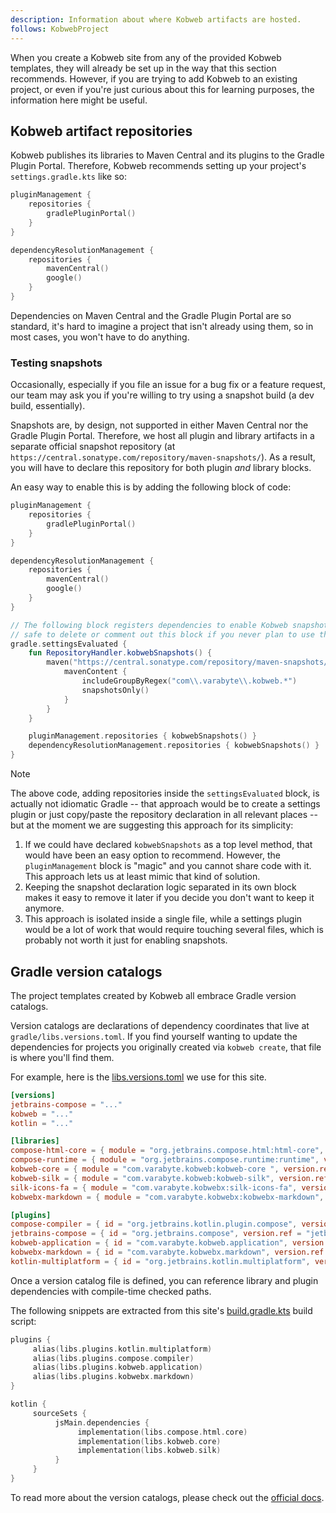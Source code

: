 ```yaml
---
description: Information about where Kobweb artifacts are hosted.
follows: KobwebProject
---
```


When you create a Kobweb site from any of the provided Kobweb templates, they will already be set up in the way that
this section recommends. However, if you are trying to add Kobweb to an existing project, or even if you're just curious
about this for learning purposes, the information here might be useful.

## Kobweb artifact repositories

Kobweb publishes its libraries to Maven Central and its plugins to the Gradle Plugin Portal. Therefore, Kobweb
recommends setting up your project's `settings.gradle.kts` like so:

```kotlin "settings.gradle.kts"
pluginManagement {
    repositories {
        gradlePluginPortal()
    }
}

dependencyResolutionManagement {
    repositories {
        mavenCentral()
        google()
    }
}
```

Dependencies on Maven Central and the Gradle Plugin Portal are so standard, it's hard to imagine a project that isn't
already using them, so in most cases, you won't have to do anything.

### Testing snapshots

Occasionally, especially if you file an issue for a bug fix or a feature request, our team may ask you if you're willing
to try using a snapshot build (a dev build, essentially).

Snapshots are, by design, not supported in either Maven Central nor the Gradle Plugin Portal. Therefore, we host all
plugin and library artifacts in a separate official snapshot repository (at
`https://central.sonatype.com/repository/maven-snapshots/`). As a result, you will have to declare this repository
for both plugin *and* library blocks.

An easy way to enable this is by adding the following block of code:

```kotlin 14-26 "settings.gradle.kts"
pluginManagement {
    repositories {
        gradlePluginPortal()
    }
}

dependencyResolutionManagement {
    repositories {
        mavenCentral()
        google()
    }
}

// The following block registers dependencies to enable Kobweb snapshot support. It is
// safe to delete or comment out this block if you never plan to use them.
gradle.settingsEvaluated {
    fun RepositoryHandler.kobwebSnapshots() {
        maven("https://central.sonatype.com/repository/maven-snapshots/") {
            mavenContent {
                includeGroupByRegex("com\\.varabyte\\.kobweb.*")
                snapshotsOnly()
            }
        }
    }

    pluginManagement.repositories { kobwebSnapshots() }
    dependencyResolutionManagement.repositories { kobwebSnapshots() }
}
```

> [!NOTE]
> The above code, adding repositories inside the `settingsEvaluated` block, is actually not idiomatic Gradle -- that
> approach would be to create a settings plugin or just copy/paste the repository declaration in all relevant places --
> but at the moment we are suggesting this approach for its simplicity:
>
> 1. If we could have declared `kobwebSnapshots` as a top level method, that would have been an easy option to
>    recommend. However, the `pluginManagement` block is "magic" and you cannot share code with it. This approach lets
>    us at least mimic that kind of solution.
> 2. Keeping the snapshot declaration logic separated in its own block makes it easy to remove it later if you decide
     you don't want to keep it anymore.
> 3. This approach is isolated inside a single file, while a settings plugin would be a lot of work that would require
     touching several files, which is probably not worth it just for enabling snapshots.

## Gradle version catalogs

The project templates created by Kobweb all embrace Gradle version catalogs.

Version catalogs are declarations of dependency coordinates that live at `gradle/libs.versions.toml`. If you find
yourself wanting to update the dependencies for projects you originally created via `kobweb create`, that file is where
you'll find them.

For example, here is the
[libs.versions.toml](https://github.com/varabyte/kobweb-site/blob/main/gradle/libs.versions.toml) we use for this site.

```toml "gradle/libs.versions.toml"
[versions]
jetbrains-compose = "..."
kobweb = "..."
kotlin = "..."

[libraries]
compose-html-core = { module = "org.jetbrains.compose.html:html-core", version.ref = "jetbrains-compose" }
compose-runtime = { module = "org.jetbrains.compose.runtime:runtime", version.ref = "jetbrains-compose" }
kobweb-core = { module = "com.varabyte.kobweb:kobweb-core ", version.ref = "kobweb" }
kobweb-silk = { module = "com.varabyte.kobweb:kobweb-silk", version.ref = "kobweb" }
silk-icons-fa = { module = "com.varabyte.kobwebx:silk-icons-fa", version.ref = "kobweb" }
kobwebx-markdown = { module = "com.varabyte.kobwebx:kobwebx-markdown", version.ref = "kobweb" }

[plugins]
compose-compiler = { id = "org.jetbrains.kotlin.plugin.compose", version.ref = "kotlin" }
jetbrains-compose = { id = "org.jetbrains.compose", version.ref = "jetbrains-compose" }
kobweb-application = { id = "com.varabyte.kobweb.application", version.ref = "kobweb" }
kobwebx-markdown = { id = "com.varabyte.kobwebx.markdown", version.ref = "kobweb" }
kotlin-multiplatform = { id = "org.jetbrains.kotlin.multiplatform", version.ref = "kotlin" }
```

Once a version catalog file is defined, you can reference library and plugin dependencies with compile-time checked
paths.

The following snippets are extracted from this
site's [build.gradle.kts](https://github.com/varabyte/kobweb-site/blob/main/site/build.gradle.kts) build script:

```kotlin "site/build.gradle.kts"
plugins {
     alias(libs.plugins.kotlin.multiplatform)
     alias(libs.plugins.compose.compiler)
     alias(libs.plugins.kobweb.application)
     alias(libs.plugins.kobwebx.markdown)
}

kotlin {
     sourceSets {
          jsMain.dependencies {
               implementation(libs.compose.html.core)
               implementation(libs.kobweb.core)
               implementation(libs.kobweb.silk)
          }
     }
}
```

To read more about the version catalogs, please check out the
[official docs](https://docs.gradle.org/current/userguide/version_catalogs.html).
